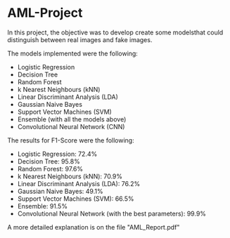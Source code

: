 # AML-Project

In this project, the objective was to develop create some modelsthat could distinguish between real images and fake images.

The models implemented were the following:
- Logistic Regression
- Decision Tree
- Random Forest
- k Nearest Neighbours (kNN)
- Linear Discriminant Analysis (LDA)
- Gaussian Naive Bayes
- Support Vector Machines (SVM)
- Ensemble (with all the models above)
- Convolutional Neural Network (CNN)

The results for F1-Score were the following:
- Logistic Regression: 72.4%
- Decision Tree: 95.8%
- Random Forest: 97.6%
- k Nearest Neighbours (kNN): 70.9%
- Linear Discriminant Analysis (LDA): 76.2%
- Gaussian Naive Bayes: 49.1%
- Support Vector Machines (SVM): 66.5%
- Ensemble: 91.5%
- Convolutional Neural Network (with the best parameters): 99.9%

A more detailed explanation is on the file "AML_Report.pdf"